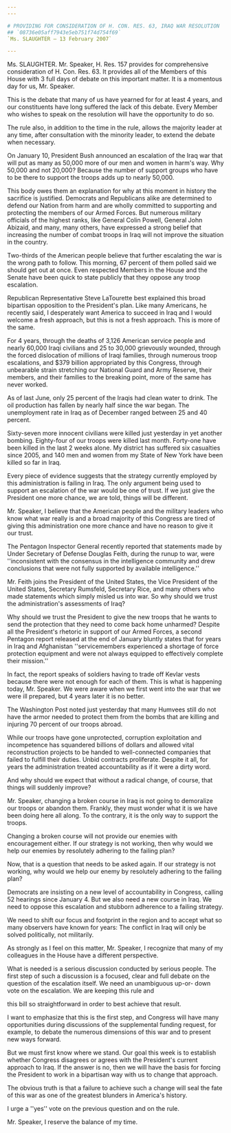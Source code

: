 ```yaml
---
---

# PROVIDING FOR CONSIDERATION OF H. CON. RES. 63, IRAQ WAR RESOLUTION
## `08736e05aff7943e5eb751f74d754f69`
`Ms. SLAUGHTER — 13 February 2007`

---
```



Ms. SLAUGHTER. Mr. Speaker, H. Res. 157 provides for comprehensive 
consideration of H. Con. Res. 63. It provides all of the Members of 
this House with 3 full days of debate on this important matter. It is a 
momentous day for us, Mr. Speaker.

This is the debate that many of us have yearned for for at least 4 
years, and our constituents have long suffered the lack of this debate. 
Every Member who wishes to speak on the resolution will have the 
opportunity to do so.

The rule also, in addition to the time in the rule, allows the 
majority leader at any time, after consultation with the minority 
leader, to extend the debate when necessary.

On January 10, President Bush announced an escalation of the Iraq war 
that will put as many as 50,000 more of our men and women in harm's 
way. Why 50,000 and not 20,000? Because the number of support groups 
who have to be there to support the troops adds up to nearly 50,000.

This body owes them an explanation for why at this moment in history 
the sacrifice is justified. Democrats and Republicans alike are 
determined to defend our Nation from harm and are wholly committed to 
supporting and protecting the members of our Armed Forces. But numerous 
military officials of the highest ranks, like General Colin Powell, 
General John Abizaid, and many, many others, have expressed a strong 
belief that increasing the number of combat troops in Iraq will not 
improve the situation in the country.

Two-thirds of the American people believe that further escalating the 
war is the wrong path to follow. This morning, 67 percent of them 
polled said we should get out at once. Even respected Members in the 
House and the Senate have been quick to state publicly that they oppose 
any troop escalation.

Republican Representative Steve LaTourette best explained this broad 
bipartisan opposition to the President's plan. Like many Americans, he 
recently said, I desperately want America to succeed in Iraq and I 
would welcome a fresh approach, but this is not a fresh approach. This 
is more of the same.

For 4 years, through the deaths of 3,126 American service people and 
nearly 60,000 Iraqi civilians and 25 to 30,000 grievously wounded, 
through the forced dislocation of millions of Iraqi families, through 
numerous troop escalations, and $379 billion appropriated by this 
Congress, through unbearable strain stretching our National Guard and 
Army Reserve, their members, and their families to the breaking point, 
more of the same has never worked.

As of last June, only 25 percent of the Iraqis had clean water to 
drink. The oil production has fallen by nearly half since the war 
began. The unemployment rate in Iraq as of December ranged between 25 
and 40 percent.

Sixty-seven more innocent civilians were killed just yesterday in yet 
another bombing. Eighty-four of our troops were killed last month. 
Forty-one have been killed in the last 2 weeks alone. My district has 
suffered six casualties since 2005, and 140 men and women from my State 
of New York have been killed so far in Iraq.

Every piece of evidence suggests that the strategy currently employed 
by this administration is failing in Iraq. The only argument being used 
to support an escalation of the war would be one of trust. If we just 
give the President one more chance, we are told, things will be 
different.

Mr. Speaker, I believe that the American people and the military 
leaders who know what war really is and a broad majority of this 
Congress are tired of giving this administration one more chance and 
have no reason to give it our trust.

The Pentagon Inspector General recently reported that statements made 
by Under Secretary of Defense Douglas Feith, during the runup to war, 
were ''inconsistent with the consensus in the intelligence community 
and drew conclusions that were not fully supported by available 
intelligence.''

Mr. Feith joins the President of the United States, the Vice 
President of the United States, Secretary Rumsfeld, Secretary Rice, and 
many others who made statements which simply misled us into war. So why 
should we trust the administration's assessments of Iraq?

Why should we trust the President to give the new troops that he 
wants to send the protection that they need to come back home unharmed? 
Despite all the President's rhetoric in support of our Armed Forces, a 
second Pentagon report released at the end of January bluntly states 
that for years in Iraq and Afghanistan ''servicemembers experienced a 
shortage of force protection equipment and were not always equipped to 
effectively complete their mission.''

In fact, the report speaks of soldiers having to trade off Kevlar 
vests because there were not enough for each of them. This is what is 
happening today, Mr. Speaker. We were aware when we first went into the 
war that we were ill prepared, but 4 years later it is no better.

The Washington Post noted just yesterday that many Humvees still do 
not have the armor needed to protect them from the bombs that are 
killing and injuring 70 percent of our troops abroad.



While our troops have gone unprotected, corruption exploitation and 
incompetence has squandered billions of dollars and allowed vital 
reconstruction projects to be handed to well-connected companies that 
failed to fulfill their duties. Unbid contracts proliferate. Despite it 
all, for years the administration treated accountability as if it were 
a dirty word.

And why should we expect that without a radical change, of course, 
that things will suddenly improve?

Mr. Speaker, changing a broken course in Iraq is not going to 
demoralize our troops or abandon them. Frankly, they must wonder what 
it is we have been doing here all along. To the contrary, it is the 
only way to support the troops.

Changing a broken course will not provide our enemies with 
encouragement either. If our strategy is not working, then why would we 
help our enemies by resolutely adhering to the failing plan?

Now, that is a question that needs to be asked again. If our strategy 
is not working, why would we help our enemy by resolutely adhering to 
the failing plan?

Democrats are insisting on a new level of accountability in Congress, 
calling 52 hearings since January 4. But we also need a new course in 
Iraq. We need to oppose this escalation and stubborn adherence to a 
failing strategy.

We need to shift our focus and footprint in the region and to accept 
what so many observers have known for years: The conflict in Iraq will 
only be solved politically, not militarily.

As strongly as I feel on this matter, Mr. Speaker, I recognize that 
many of my colleagues in the House have a different perspective.

What is needed is a serious discussion conducted by serious people. 
The first step of such a discussion is a focused, clear and full debate 
on the question of the escalation itself. We need an unambiguous up-or-
down vote on the escalation. We are keeping this rule and


this bill so straightforward in order to best achieve that result.

I want to emphasize that this is the first step, and Congress will 
have many opportunities during discussions of the supplemental funding 
request, for example, to debate the numerous dimensions of this war and 
to present new ways forward.

But we must first know where we stand. Our goal this week is to 
establish whether Congress disagrees or agrees with the President's 
current approach to Iraq. If the answer is no, then we will have the 
basis for forcing the President to work in a bipartisan way with us to 
change that approach.

The obvious truth is that a failure to achieve such a change will 
seal the fate of this war as one of the greatest blunders in America's 
history.

I urge a ''yes'' vote on the previous question and on the rule.

Mr. Speaker, I reserve the balance of my time.